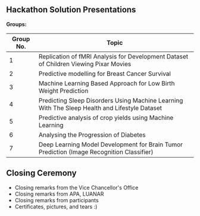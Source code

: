 ## Hackathon Solution Presentations

**Groups:**

| Group No. | Topic |
|----------|--------------------------------------------------------------------------------|
| 1        | Replication of fMRI Analysis for Development Dataset of Children Viewing Pixar Movies |
| 2        | Predictive modelling for Breast Cancer Survival |
| 3        | Machine Learning Based Approach for Low Birth Weight Prediction |
| 4        | Predicting Sleep Disorders Using Machine Learning With The Sleep Health and Lifestyle Dataset |
| 5        | Predictive analysis of crop yields using Machine Learning |
| 6        | Analysing the Progression of Diabetes |
| 7        | Deep Learning Model Development for Brain Tumor Prediction (Image Recognition Classifier) |

## Closing Ceremony
- Closing remarks from the Vice Chancellor's Office
- Closing remarks from APA, LUANAR
- Closing remarks from participants
- Certificates, pictures, and tears :)
